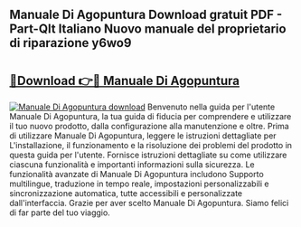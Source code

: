 ## Manuale Di Agopuntura Download gratuit PDF - Part-Qlt Italiano Nuovo manuale del proprietario di riparazione y6wo9

# <h2><a href="http://df9z821.blite.top/?on=Manuale+Di+Agopuntura">🔗Download 👉🔴 Manuale Di Agopuntura</a></h2>

[![Manuale Di Agopuntura download](https://i.imgur.com/lujVjoI.png)](http://df9z821.blite.top/?on=Manuale+Di+Agopuntura)
Benvenuto nella guida per l'utente Manuale Di Agopuntura, la tua guida di fiducia per comprendere e utilizzare il tuo nuovo prodotto, dalla configurazione alla manutenzione e oltre. Prima di utilizzare Manuale Di Agopuntura, leggere le istruzioni dettagliate per L'installazione, il funzionamento e la risoluzione dei problemi del prodotto in questa guida per l'utente. Fornisce istruzioni dettagliate su come utilizzare ciascuna funzionalità e importanti informazioni sulla sicurezza. Le funzionalità avanzate di Manuale Di Agopuntura includono Supporto multilingue, traduzione in tempo reale, impostazioni personalizzabili e sincronizzazione automatica, tutte accessibili e personalizzate dall'interfaccia. Grazie per aver scelto Manuale Di Agopuntura. Siamo felici di far parte del tuo viaggio.

